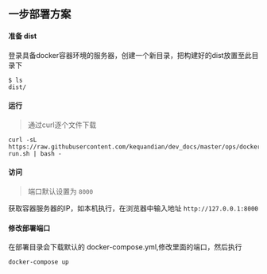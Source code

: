
## 一步部署方案

#### 准备 dist
登录具备docker容器环境的服务器，创建一个新目录，把构建好的dist放置至此目录下
```
$ ls
dist/
```

#### 运行
> 通过curl逐个文件下载
```
curl -sL https://raw.githubusercontent.com/kequandian/dev_docs/master/ops/docker/tag/web/docker-run.sh | bash -
```

#### 访问
> 端口默认设置为 `8000`
>
获取容器服务器的IP，如本机执行，在浏览器中输入地址 `http://127.0.0.1:8000`


#### 修改部署端口
在部署目录会下载默认的 docker-compose.yml,修改里面的端口，然后执行
```
docker-compose up
```
